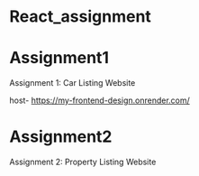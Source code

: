 # React_assignment
# Assignment1
Assignment 1: Car Listing Website

host-  https://my-frontend-design.onrender.com/
# Assignment2
Assignment 2: Property Listing Website
